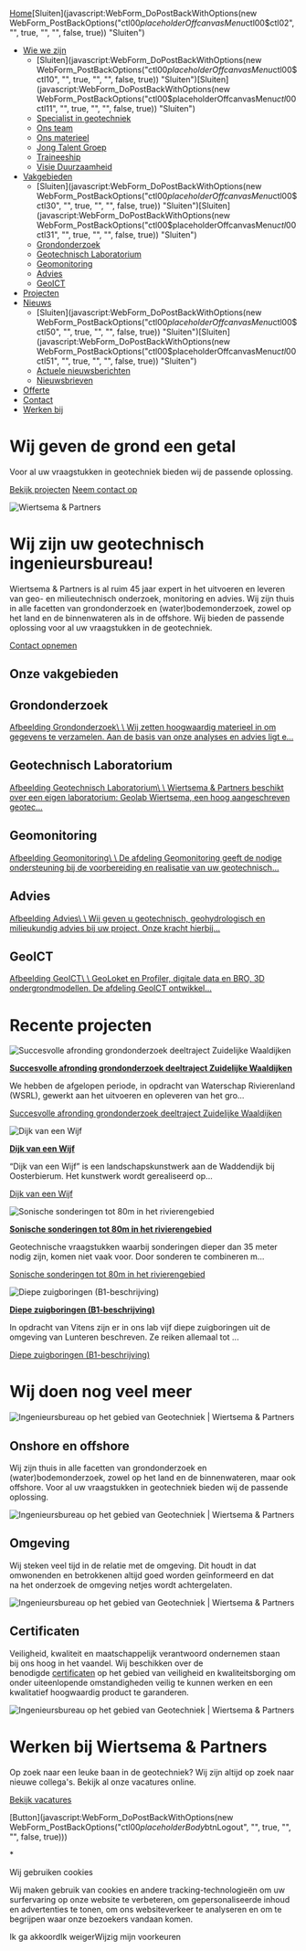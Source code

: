 [Home](https://www.wiertsema.nl/ "Home")[Sluiten](javascript:WebForm_DoPostBackWithOptions(new WebForm_PostBackOptions("ctl00$placeholderOffcanvasMenu$ctl00$ctl02", "", true, "", "", false, true)) "Sluiten")

- [Wie we zijn](https://www.wiertsema.nl/wie-we-zijn "Wie we zijn")
  - [Sluiten](javascript:WebForm_DoPostBackWithOptions(new WebForm_PostBackOptions("ctl00$placeholderOffcanvasMenu$ctl00$ctl10", "", true, "", "", false, true)) "Sluiten")[Sluiten](javascript:WebForm_DoPostBackWithOptions(new WebForm_PostBackOptions("ctl00$placeholderOffcanvasMenu$ctl00$ctl11", "", true, "", "", false, true)) "Sluiten")
  - [Specialist in geotechniek](https://www.wiertsema.nl/specialist-in-geotechniek "Specialist in geotechniek")
  - [Ons team](https://www.wiertsema.nl/ons-team "Ons team")
  - [Ons materieel](https://www.wiertsema.nl/ons-materieel "Ons materieel")
  - [Jong Talent Groep](https://www.wiertsema.nl/over-ons/jong-talent-groep "Jong Talent Groep")
  - [Traineeship](https://www.wiertsema.nl/over-ons/traineeship "Traineeship")
  - [Visie Duurzaamheid](https://www.wiertsema.nl/wie-we-zijn/visie-duurzaamheid "Visie Duurzaamheid")
- [Vakgebieden](https://www.wiertsema.nl/vakgebieden "Vakgebieden")
  - [Sluiten](javascript:WebForm_DoPostBackWithOptions(new WebForm_PostBackOptions("ctl00$placeholderOffcanvasMenu$ctl00$ctl30", "", true, "", "", false, true)) "Sluiten")[Sluiten](javascript:WebForm_DoPostBackWithOptions(new WebForm_PostBackOptions("ctl00$placeholderOffcanvasMenu$ctl00$ctl31", "", true, "", "", false, true)) "Sluiten")
  - [Grondonderzoek](https://www.wiertsema.nl/ons-werk/grondonderzoek "Grondonderzoek")
  - [Geotechnisch Laboratorium](https://www.wiertsema.nl/ons-werk/geotechnischlaboratorium "Geotechnisch Laboratorium")
  - [Geomonitoring](https://www.wiertsema.nl/ons-werk/geomonitoring "Geomonitoring")
  - [Advies](https://www.wiertsema.nl/ons-werk/advies "Advies")
  - [GeoICT](https://www.wiertsema.nl/ons-werk/geoict "GeoICT")
- [Projecten](https://www.wiertsema.nl/projecten "Projecten")
- [Nieuws](https://www.wiertsema.nl/nieuws "Nieuws")
  - [Sluiten](javascript:WebForm_DoPostBackWithOptions(new WebForm_PostBackOptions("ctl00$placeholderOffcanvasMenu$ctl00$ctl50", "", true, "", "", false, true)) "Sluiten")[Sluiten](javascript:WebForm_DoPostBackWithOptions(new WebForm_PostBackOptions("ctl00$placeholderOffcanvasMenu$ctl00$ctl51", "", true, "", "", false, true)) "Sluiten")
  - [Actuele nieuwsberichten](https://www.wiertsema.nl/nieuws/actuele-nieuwsberichten "Actuele nieuwsberichten")
  - [Nieuwsbrieven](https://www.wiertsema.nl/nieuws/nieuwsbrieven "Nieuwsbrieven")
- [Offerte](https://www.wiertsema.nl/offerte-aanvragen "Offerte")
- [Contact](https://www.wiertsema.nl/contact "Contact")
- [Werken bij](https://www.wiertsema.nl/werken-bij "Werken bij")

# Wij geven de grond een getal

Voor al uw vraagstukken in geotechniek bieden wij de passende oplossing.

[Bekijk projecten](https://www.wiertsema.nl/projecten "") [Neem contact op](https://www.wiertsema.nl/contact "")

![Wiertsema & Partners](https://www.wiertsema.nl/resources/uploads/1/blk-wp-harlingen-306-npqEN1.webp)

# Wij zijn uw geotechnisch ingenieursbureau!

Wiertsema & Partners is al ruim 45 jaar expert in het uitvoeren en leveren van geo- en milieutechnisch onderzoek, monitoring en advies. Wij zijn thuis in alle facetten van grondonderzoek en (water)bodemonderzoek, zowel op het land en de binnenwateren als in de offshore. Wij bieden de passende oplossing voor al uw vraagstukken in de geotechniek.

[Contact opnemen](https://www.wiertsema.nl/contact "Contact opnemen")

## Onze vakgebieden

## Grondonderzoek

[Afbeelding Grondonderzoek\\
\\
Wij zetten hoogwaardig materieel in om gegevens te verzamelen. Aan de basis van onze analyses en advies ligt e...](https://www.wiertsema.nl/ons-werk/grondonderzoek)

## Geotechnisch Laboratorium

[Afbeelding Geotechnisch Laboratorium\\
\\
Wiertsema & Partners beschikt over een eigen laboratorium: Geolab Wiertsema, een hoog aangeschreven geotec...](https://www.wiertsema.nl/ons-werk/geotechnischlaboratorium)

## Geomonitoring

[Afbeelding Geomonitoring\\
\\
De afdeling Geomonitoring geeft de nodige ondersteuning bij de voorbereiding en realisatie van uw geotechnisch...](https://www.wiertsema.nl/ons-werk/geomonitoring)

## Advies

[Afbeelding Advies\\
\\
Wij geven u geotechnisch, geohydrologisch en milieukundig advies bij uw project. Onze kracht hierbij...](https://www.wiertsema.nl/ons-werk/advies)

## GeoICT

[Afbeelding GeoICT\\
\\
GeoLoket en Profiler, digitale data en BRO, 3D ondergrondmodellen. De afdeling GeoICT ontwikkel...](https://www.wiertsema.nl/ons-werk/geoict)

# Recente projecten

![Succesvolle afronding grondonderzoek deeltraject Zuidelijke Waaldijken](https://www.wiertsema.nl/assets/common/ui/contentbox/images/blank.gif)

[**Succesvolle afronding grondonderzoek deeltraject Zuidelijke Waaldijken**](https://www.wiertsema.nl/projecten/succesvolle-afronding-grondonderzoek-deeltraject-zuidelijke-waaldijken "Succesvolle afronding grondonderzoek deeltraject Zuidelijke Waaldijken")

We hebben de afgelopen periode, in opdracht van Waterschap Rivierenland (WSRL), gewerkt aan het uitvoeren en opleveren van het gro...


[Succesvolle afronding grondonderzoek deeltraject Zuidelijke Waaldijken](https://www.wiertsema.nl/projecten/succesvolle-afronding-grondonderzoek-deeltraject-zuidelijke-waaldijken "Succesvolle afronding grondonderzoek deeltraject Zuidelijke Waaldijken")

![Dijk van een Wijf](https://www.wiertsema.nl/assets/common/ui/contentbox/images/blank.gif)

[**Dijk van een Wijf**](https://www.wiertsema.nl/projecten/dijk-van-een-wijf "Dijk van een Wijf")

“Dijk van een Wijf” is een landschapskunstwerk aan de Waddendijk bij Oosterbierum. Het kunstwerk wordt gerealiseerd op...


[Dijk van een Wijf](https://www.wiertsema.nl/projecten/dijk-van-een-wijf "Dijk van een Wijf")

![Sonische sonderingen tot 80m in het rivierengebied](https://www.wiertsema.nl/assets/common/ui/contentbox/images/blank.gif)

[**Sonische sonderingen tot 80m in het rivierengebied**](https://www.wiertsema.nl/projecten/sonische-sonderingen-tot-80m-in-het-rivierengebied "Sonische sonderingen tot 80m in het rivierengebied")

Geotechnische vraagstukken waarbij sonderingen dieper dan 35 meter nodig zijn, komen niet vaak voor. Door sonderen te combineren m...


[Sonische sonderingen tot 80m in het rivierengebied](https://www.wiertsema.nl/projecten/sonische-sonderingen-tot-80m-in-het-rivierengebied "Sonische sonderingen tot 80m in het rivierengebied")

![Diepe zuigboringen (B1-beschrijving)](https://www.wiertsema.nl/assets/common/ui/contentbox/images/blank.gif)

[**Diepe zuigboringen (B1-beschrijving)**](https://www.wiertsema.nl/projecten/diepe-zuigboringen-b1-beschrijving "Diepe zuigboringen (B1-beschrijving)")

In opdracht van Vitens zijn er in ons lab vijf diepe zuigboringen uit de omgeving van Lunteren beschreven. Ze reiken allemaal tot ...


[Diepe zuigboringen (B1-beschrijving)](https://www.wiertsema.nl/projecten/diepe-zuigboringen-b1-beschrijving "Diepe zuigboringen (B1-beschrijving)")

# Wij doen nog veel meer

![Ingenieursbureau op het gebied van Geotechniek | Wiertsema & Partners](https://www.wiertsema.nl/resources/uploads/1/icoontjes_tekengebied-1-RfLqM1.webp)

## Onshore en offshore

Wij zijn thuis in alle facetten van grondonderzoek en (water)bodemonderzoek, zowel op het land en de binnenwateren, maar ook offshore. Voor al uw vraagstukken in geotechniek bieden wij de passende oplossing.

![Ingenieursbureau op het gebied van Geotechniek | Wiertsema & Partners](https://www.wiertsema.nl/resources/uploads/1/icoontjes_tekengebied-1-kopie-RfLqM2.webp)

## Omgeving

Wij steken veel tijd in de relatie met de omgeving. Dit houdt in dat omwonenden en betrokkenen altijd goed worden geïnformeerd en dat na het onderzoek de omgeving netjes wordt achtergelaten.

![Ingenieursbureau op het gebied van Geotechniek | Wiertsema & Partners](https://www.wiertsema.nl/resources/uploads/1/icoontjes_tekengebied-1-kopie-2-RfLqM3.webp)

## Certificaten

Veiligheid, kwaliteit en maatschappelijk verantwoord ondernemen staan bij ons hoog in het vaandel. Wij beschikken over de benodigde [certificaten](https://www.wiertsema.nl/certificaten "certificaten") op het gebied van veiligheid en kwaliteitsborging om onder uiteenlopende omstandigheden veilig te kunnen werken en een kwalitatief hoogwaardig product te garanderen.

![Ingenieursbureau op het gebied van Geotechniek | Wiertsema & Partners](https://www.wiertsema.nl/resources/uploads/1/bbq-2022-3-1RK5t1.webp)

# Werken bij Wiertsema & Partners

Op zoek naar een leuke baan in de geotechniek? Wij zijn altijd op zoek naar nieuwe collega's. Bekijk al onze vacatures online.

[Bekijk vacatures](https://www.wiertsema.nl/werken-bij "Bekijk vacatures")

[Button](javascript:WebForm_DoPostBackWithOptions(new WebForm_PostBackOptions("ctl00$placeholderBody$btnLogout", "", true, "", "", false, true)))

\*

Wij gebruiken cookies

Wij maken gebruik van cookies en andere tracking-technologieën om uw surfervaring op onze website te verbeteren, om gepersonaliseerde inhoud en advertenties te tonen, om ons websiteverkeer te analyseren en om te begrijpen waar onze bezoekers vandaan komen.

Ik ga akkoordIk weigerWijzig mijn voorkeuren